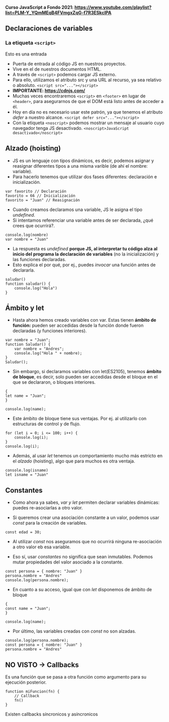 **Curso JavaScript a Fondo 2021: https://www.youtube.com/playlist?list=PLM-Y_YQmMEqB4FVmgxZqG-f7R3ESkcIPA**

## Declaraciones de variables

### La etiqueta `<script>`

Esto es una entrada

- Puerta de entrada al código JS en nuestros proyectos.
- Vive en el <head> de nuestros documentos HTML.
- A través de `<script>` podemos cargar JS externo.
- Para ello, utilizamos el atributo src y una URL al recurso, ya sea relativo o absoluto. `<script src="..."></script>`
- **IMPORTANTE: https://cdnjs.com/**
- Muchas veces encontraremos `<script>` en `<footer>` en lugar de `<header>`, para asegurarnos de que el DOM está listo antes de acceder a él.
- Hoy en día no es necesario usar este patrón, ya que tenemos el atributo _defer_ a nuestro alcance. `<script defer src="..."></script>`
- Con la etiqueta `<noscript>` podemos mostrar un mensaje al usuario cuyo navegador tenga JS desactivado. `<noscript>JavaScript desactivado</noscript>`

## Alzado (hoisting)

- JS es un lenguaje con tipos dinámicos, es decir, podemos asignar y reasignar diferentes tipos a una misma varible (de ahí el nombre: variable).
- Para hacerlo tenemos que utilizar dos fases diferentes: declaración e inicialización.

```
var favorito // Declaración 
favorito = 66 // Inicialización
favorito = "Juan" // Reasignación
```

- Cuando creamos declaramos una variable, JS le asigna el tipo _undefined_.
- Si intentamos referenciar una variable antes de ser declarada, ¿qué crees que ocurrirá?.

```
console.log(nombre)
var nombre = "Juan"
```

- La respuesta es _undefined_ **porque JS, al interpretar tu código alza al inicio del programa la declaración de variables** (no la inicialización) y las funciones declaradas.
- Esto explica el por qué, por ej., puedes _invocar_ una función antes de declararla.

```
saludar()
function saludar() {
    console.log("Hola")
}
```

## Ámbito y let

- Hasta ahora hemos creado variables con var. Estas tienen **ámbito de función:** pueden ser accedidas desde la función donde fueron declaradas (y funciones interiores).

```
var nombre = "Juan";
function Saludar() {
    var nombre = "Andres";
    console.log("Hola " + nombre);
}
Saludar();
```

- Sin embargo, si declaramos variables con let(ES2105), tenemos **ámbito de bloque**, es decir, solo pueden ser accedidas desde el bloque en el que se declararon, o bloques interiores. 

```
{
let name = "Juan";
}

console.log(name);
```

- Este ámbito de bloque tiene sus ventajas. Por ej. al utilizarlo con estructuras de control y de flujo.

```
for (let i = 0; i <= 100; i++) {
    console.log(i);
}
console.log(i);
```

- Además, al usar _let_ tenemos un comportamiento mucho más estricto en el _alzado_ (hoisting), algo que para muchos es otra ventaja.

```
console.log(isname)
let isname = "Juan"
```

## Constantes
- Como ahora ya sabes, _var y let_ permiten declarar variables dinámicas: puedes re-asociarlas a otro valor.

- Si queremos crear una asociación constante a un valor, podemos usar _const_ para la creación de variables.

```
const edad = 30;
```

- Al utilizar _const_ nos aseguramos que no ocurrirá ninguna re-asociación a otro valor eb esa variable.

- Eso sí, usar _constantes_ no significa que sean inmutables. Podemos mutar propiedades del valor asociado a la constante.

```
const persona = { nombre: "Juan" }
persona.nombre = "Andres"
console.log(persona.nombre);
```

- En cuanto a su acceso, igual que con _let_ disponemos de ámbito de bloque

```
{
const name = "Juan";
}

console.log(name);
```

- Por último, las variables creadas con _const_ no son alzadas.

```
console.log(persona.nombre);
const persona = { nombre: "Juan" }
persona.nombre = "Andres"
```

## NO VISTO -> Callbacks 

Es una función que se pasa a otra función como argumento para su ejecución posterior.

```
function miFuncion(fn) {
    // Callback
    fn()
}
```

Existen callbacks síncronicos y asíncronicos



